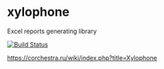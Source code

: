 # xylophone
Excel reports generating library

[![Build Status](http://share.curs.ru:1112/buildStatus/icon?job=xylophone-trunk)](http://share.curs.ru:1112/job/xylophone-trunk/)

https://corchestra.ru/wiki/index.php?title=Xylophone
